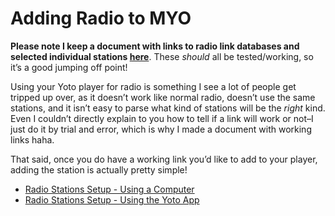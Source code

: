 # Adding Radio to MYO

**Please note I keep a document with links to radio link databases and selected individual stations [here](yoto_radio_stations.md)**. These *should* all be tested/working, so it’s a good jumping off point!

Using your Yoto player for radio is something I see a lot of people get tripped up over, as it doesn’t work like normal radio, doesn’t use the same stations, and it isn’t easy to parse what kind of stations will be the *right* kind. Even I couldn’t directly explain to you how to tell if a link will work or not–I just do it by trial and error, which is why I made a document with working links haha.

That said, once you do have a working link you’d like to add to your player, adding the station is actually pretty simple!

- [Radio Stations Setup - Using a Computer](radio_computer.md)
- [Radio Stations Setup - Using the Yoto App](radio_yoto_app.md)

